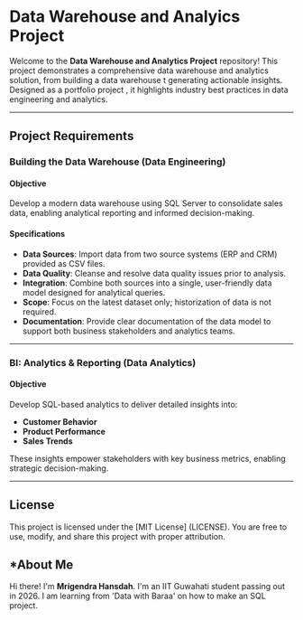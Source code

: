 # Data Warehouse and Analyics Project

Welcome to the **Data Warehouse and Analytics Project** repository!
This project demonstrates a comprehensive data warehouse and analytics solution, from building a data warehouse t generating actionable insights. Designed as a portfolio project , it highlights industry best practices in data engineering and analytics.

---

## Project Requirements

### Building the Data Warehouse (Data Engineering)

#### Objective
Develop a modern data warehouse using SQL Server to consolidate sales data, enabling analytical reporting and informed decision-making.

#### Specifications
- **Data Sources**: Import data from two source systems (ERP and CRM) provided as CSV files.
- **Data Quality**: Cleanse and resolve data quality issues prior to analysis.
- **Integration**: Combine both sources into a single, user-friendly data model designed for analytical queries.
- **Scope**: Focus on the latest dataset only; historization of data is not required.
- **Documentation**: Provide clear documentation of the data model to support both business stakeholders and analytics teams.

---

### BI: Analytics & Reporting (Data Analytics)

#### Objective
Develop SQL-based analytics to deliver detailed insights into:
- **Customer Behavior**
- **Product Performance**
- **Sales Trends**

These insights empower stakeholders with key business metrics, enabling strategic decision-making.

---

## License

This project is licensed under the [MIT License] (LICENSE). You are free to use, modify, and share this project with proper attribution.

## *About Me

Hi there! I'm **Mrigendra Hansdah**. I'm an IIT Guwahati student passing out in 2026. I am learning from 'Data with Baraa' on how to make an SQL project.
